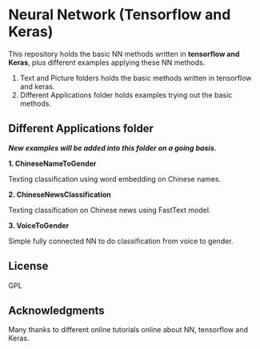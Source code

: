 
# Neural Network (Tensorflow and Keras)

This repository holds the basic NN methods written in **tensorflow and Keras**, plus different examples applying these NN methods.

1. Text and Picture folders holds the basic methods written in tensorflow and keras.
2. Different Applications folder holds examples trying out the basic methods.

## Different Applications folder
***New examples will be added into this folder on a going basis.***

**1. ChineseNameToGender**

Texting classification using word embedding on Chinese names.

**2. ChineseNewsClassification**

Texting classification on Chinese news using FastText model.

**3. VoiceToGender**

Simple fully connected NN to do classification from voice to gender.

## License

GPL

## Acknowledgments

Many thanks to different online tutorials online about NN, tensorflow and Keras.

